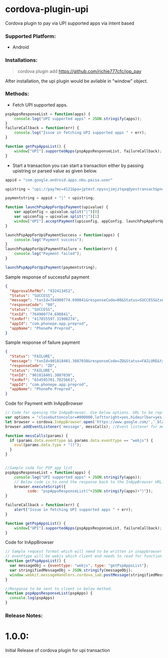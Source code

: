 # cordova-plugin-upi
Cordova plugin to pay via UPI supported apps via intent based

### Supported Platform:
* Android

### Installations:
> cordova plugin add https://github.com/richie777cfc/jop_pay

After installation, the upi plugin would be avilable in "window" object.

### Methods:
* Fetch UPI supported apps.
```js
pspAppsResponseList = function(apps) {
    console.log("UPI supported apps" + JSON.stringify(apps));
}
failureCallback = function(err) {
    console.log("Issue in fetching UPI supported apps " + err);
}

function getPspAppsList() {
    window["UPI"].supportedApps(pspAppsResponseList, failureCallback);
}
```
* Start a transaction
you can start a transaction either by passing upistring or parsed value as given below.

```js
appid = "com.google.android.apps.nbu.paisa.user"

upistring = "upi://pay?mc=4121&pa=jptest.npysvjimjztqaq@yestransact&pn=BUS1007&tr=unPQB2ZFnzvrT2mvfGHH&am=1";

paymentstring = appid + "|" + upistring;

function launchPspAppForUpiPayment(upivalue) {
    var appConfig = upivalue.split("|")[0]
    var upiconfig = upivalue.split("|")[1]
    window["UPI"].acceptPayment(upiconfig, appConfig, launchPspAppForUpiPaymentSuccess, launchPspAppForUpiPaymentFailure);
}

launchPspAppForUpiPaymentSuccess = function(apps) {
    console.log("Payment success");
}
launchPspAppForUpiPaymentFailure = function(err) {
    console.log("Payment failed");
}

launchPspAppForUpiPayment(paymentstring);
```

Sample response of successful payment
```json
{
  "ApprovalRefNo": "932413452",
  "Status": "SUCCESS",
  "message": "txnId=764900774.690841&responseCode=00&Status=SUCCESS&txnRef=417855597.31908274&ApprovalRefNo=932413452",
  "responseCode": "00",
  "status": "SUCCESS",
  "txnId": "764900774.690841",
  "txnRef": "417855597.31908274",
  "appId": "com.phonepe.app.preprod",
  "appName": "PhonePe Preprod",
}
```

Sample response of failure payment
```json
{
  "Status": "FAILURE",
  "message": "txnId=901818401.3087038&responseCode=ZD&Status=FAILURE&txnRef=654595701.7025663",
  "responseCode": "ZD",
  "status": "FAILURE",
  "txnId": "901818401.3087038",
  "txnRef": "654595701.7025663",
  "appId": "com.phonepe.app.preprod",
  "appName": "PhonePe Preprod",
}
```


Code for Payment with InAppBrowser
```js
// Code for opening the InAppBrowser. Use below options. URL to be replaced with relevant URL.
var options = "closebuttoncolor=#000000,lefttoright=yes,hideurlbar=yes,fullscreen=yes,hardwareback=no,toolbarcolor=#145a7b,zoom=no,useWideViewPort=no,hidenavigationbuttons=yes,footer=no,message=Hello,toolbar=no,location=no";
let browser = cordova.InAppBrowser.open('https://www.google.com/','_blank', options)
browser.addEventListener('message', messCalls); //Event listener for messages.

function messCalls(params) {
  if (params.data.eventtype && params.data.eventtype == "webjs") {
    eval(params.data.type + "()");
  }
}


//Sample code for PSP app list
pspAppsResponseList = function(apps) {
    console.log("UPI supported apps" + JSON.stringify(apps));
    // Below code is to send the response back to the InAppBrowser URL.
    browser.executeScript({
          code: "pspAppsResponseList("+JSON.stringify(apps)+")"});
}

failureCallback = function(err) {
    alert("Issue in fetching UPI supported apps " + err);
}

function getPspAppsList() {
    window["UPI"].supportedApps(pspAppsResponseList, failureCallback);
}

```

Code for InAppBrowser
```js
// Sample request format which will need to be written in inappbrowser url.
// eventtype will be webjs which client end needs to read for function execution
function getPspAppsList() {
  var messageObj = {eventtype: "webjs", type: "getPspAppsList"};
  var stringifiedMessageObj = JSON.stringify(messageObj);
  window.webkit.messageHandlers.cordova_iab.postMessage(stringifiedMessageObj);
}

//Response to be sent to client in below method.
function pspAppsResponseList(pspApps) {
  console.log(pspApps)
}

```

### Release Notes:
# 1.0.0:
 Initial Release of cordova plugin for upi transaction
